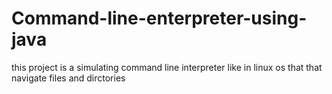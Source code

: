 # Command-line-enterpreter-using-java
this project is a simulating command line interpreter like in linux os that that navigate files and dirctories
